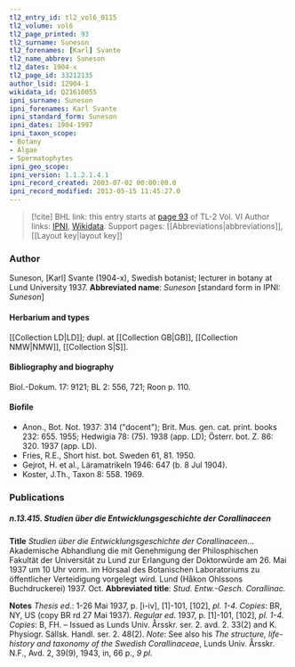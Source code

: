 ```yaml
---
tl2_entry_id: tl2_vol6_0115
tl2_volume: vol6
tl2_page_printed: 93
tl2_surname: Suneson
tl2_forenames: [Karl] Svante
tl2_name_abbrev: Suneson
tl2_dates: 1904-x
tl2_page_id: 33212135
author_lsid: 12904-1
wikidata_id: Q21610055
ipni_surname: Suneson
ipni_forenames: Karl Svante
ipni_standard_form: Suneson
ipni_dates: 1904-1997
ipni_taxon_scope: 
- Botany
- Algae
- Spermatophytes
ipni_geo_scope: 
ipni_version: 1.1.2.1.4.1
ipni_record_created: 2003-07-02 00:00:00.0
ipni_record_modified: 2013-05-15 11:45:27.0
---
```


> [!cite] BHL link: this entry starts at [page 93](https://www.biodiversitylibrary.org/page/33212135) of TL-2 Vol. VI
> Author links: [IPNI](https://www.ipni.org/a/12904-1), [Wikidata](https://www.wikidata.org/wiki/Q21610055). Support pages: [[Abbreviations|abbreviations]], [[Layout key|layout key]]

### Author

Suneson, \[Karl\] Svante (1904-x), Swedish botanist; lecturer in botany at Lund University 1937. 
**Abbreviated name**: *Suneson* \[standard form in IPNI: *Suneson*\]

#### Herbarium and types

[[Collection LD|LD]]; dupl. at [[Collection GB|GB]], [[Collection NMW|NMW]], [[Collection S|S]].

#### Bibliography and biography

Biol.-Dokum. 17: 9121; BL 2: 556, 721; Roon p. 110.

#### Biofile

- Anon., Bot. Not. 1937: 314 ("docent"); Brit. Mus. gen. cat. print. books 232: 655. 1955; Hedwigia 78: (75). 1938 (app. LD); Österr. bot. Z. 86: 320. 1937 (app. LD).
- Fries, R.E., Short hist. bot. Sweden 61, 81. 1950.
- Gejrot, H. et al., Läramatrikeln 1946: 647 (b. 8 Jul 1904).
- Koster, J.Th., Taxon 8: 558. 1969.

### Publications

##### n.13.415. Studien über die Entwicklungsgeschichte der Corallinaceen

**Title**
*Studien über die Entwicklungsgeschichte der Corallinaceen*... Akademische Abhandlung die mit Genehmigung der Philosphischen Fakultät der Universität zu Lund zur Erlangung der Doktorwürde am 26. Mai 1937 um 10 Uhr vorm. im Hörsaal des Botanischen Laboratoriums zu öffentlicher Verteidigung vorgelegt wird. Lund (Håkon Ohlssons Buchdruckerei) 1937. Oct.
**Abbreviated title**: *Stud. Entw.-Gesch. Corallinac.*

**Notes**
*Thesis ed*.: 1-26 Mai 1937, p. \[i-iv\], \[1\]-101, \[102\], *pl. 1-4. Copies*: BR, NY, US (copy BR rd 27 Mai 1937).
*Regular ed*. 1937, p. \[1\]-101, \[102\], *pl. 1-4. Copies*: B, FH. – Issued as Lunds Univ. Årsskr. ser. 2. avd. 2. 33(2) and K. Physiogr. Sällsk. Handl. ser. 2. 48(2).
*Note*: See also his *The structure, life-history and taxonomy of the Swedish Corallinaceae*, Lunds Univ. Årsskr. N.F., Avd. 2, 39(9), 1943, in, 66 p., *9 pl*.

